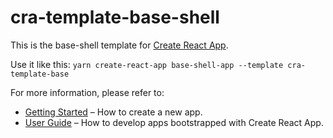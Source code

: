 # cra-template-base-shell

This is the base-shell template for [Create React App](https://github.com/facebook/create-react-app).

Use it like this:
`yarn create-react-app base-shell-app --template cra-template-base`

For more information, please refer to:

- [Getting Started](https://create-react-app.dev/docs/getting-started) – How to create a new app.
- [User Guide](https://create-react-app.dev) – How to develop apps bootstrapped with Create React App.

